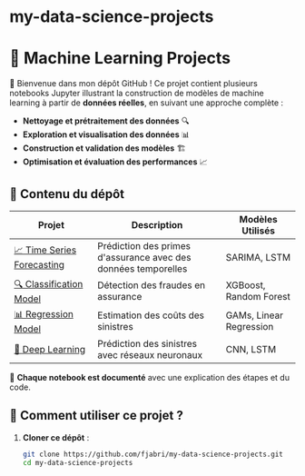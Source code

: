 # my-data-science-projects
# 📌 Machine Learning Projects

🚀 Bienvenue dans mon dépôt GitHub ! Ce projet contient plusieurs notebooks Jupyter illustrant la construction de modèles de machine learning à partir de **données réelles**, en suivant une approche complète :

- **Nettoyage et prétraitement des données** 🔍  
- **Exploration et visualisation des données** 📊  
- **Construction et validation des modèles** 🏗️  
- **Optimisation et évaluation des performances** 📈

## 📂 Contenu du dépôt

| Projet | Description | Modèles Utilisés |
|--------|-------------|------------------|
| [📈 Time Series Forecasting](./Time_Series_Analysis.ipynb) | Prédiction des primes d'assurance avec des données temporelles | SARIMA, LSTM |
| [🔍 Classification Model](./Classification_Model.ipynb) | Détection des fraudes en assurance | XGBoost, Random Forest |
| [📊 Regression Model](./Regression_Model.ipynb) | Estimation des coûts des sinistres | GAMs, Linear Regression |
| [🤖 Deep Learning](./Deep_Learning_Model.ipynb) | Prédiction des sinistres avec réseaux neuronaux | CNN, LSTM |

📌 **Chaque notebook est documenté** avec une explication des étapes et du code.

## 🚀 Comment utiliser ce projet ?

1. **Cloner ce dépôt** :
   ```bash
   git clone https://github.com/fjabri/my-data-science-projects.git
   cd my-data-science-projects

